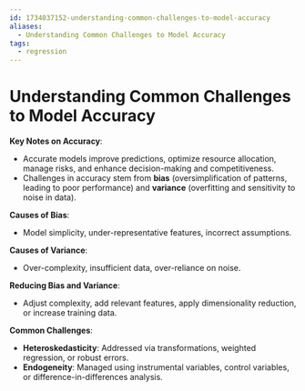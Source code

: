 ```yaml
---
id: 1734037152-understanding-common-challenges-to-model-accuracy
aliases:
  - Understanding Common Challenges to Model Accuracy
tags:
  - regression
---
```


# Understanding Common Challenges to Model Accuracy

**Key Notes on Accuracy**:
- Accurate models improve predictions, optimize resource allocation, manage risks, and enhance decision-making and competitiveness.
- Challenges in accuracy stem from **bias** (oversimplification of patterns, leading to poor performance) and **variance** (overfitting and sensitivity to noise in data).

**Causes of Bias**:
- Model simplicity, under-representative features, incorrect assumptions.

**Causes of Variance**:
- Over-complexity, insufficient data, over-reliance on noise.

**Reducing Bias and Variance**:
- Adjust complexity, add relevant features, apply dimensionality reduction, or increase training data.

**Common Challenges**:
- **Heteroskedasticity**: Addressed via transformations, weighted regression, or robust errors.
- **Endogeneity**: Managed using instrumental variables, control variables, or difference-in-differences analysis.
